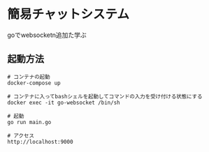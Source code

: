 # 簡易チャットシステム
goでwebsocketn追加た学ぶ

## 起動方法
``` console
# コンテナの起動
docker-compose up

# コンテナに入ってbashシェルを起動してコマンドの入力を受け付ける状態にする
docker exec -it go-websocket /bin/sh

# 起動
go run main.go

# アクセス
http://localhost:9000
```